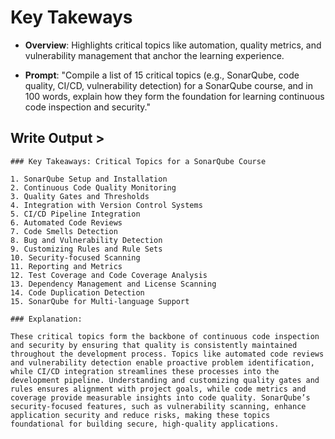 # Key Takeways

- **Overview**: Highlights critical topics like automation, quality metrics, and vulnerability management that anchor the learning experience.

- **Prompt**: "Compile a list of 15 critical topics (e.g., SonarQube, code quality, CI/CD, vulnerability detection) for a SonarQube course, and in 100 words, explain how they form the foundation for learning continuous code inspection and security."
    
## Write Output >

```text
### Key Takeaways: Critical Topics for a SonarQube Course

1. SonarQube Setup and Installation
2. Continuous Code Quality Monitoring
3. Quality Gates and Thresholds
4. Integration with Version Control Systems
5. CI/CD Pipeline Integration
6. Automated Code Reviews
7. Code Smells Detection
8. Bug and Vulnerability Detection
9. Customizing Rules and Rule Sets
10. Security-focused Scanning
11. Reporting and Metrics
12. Test Coverage and Code Coverage Analysis
13. Dependency Management and License Scanning
14. Code Duplication Detection
15. SonarQube for Multi-language Support

### Explanation:

These critical topics form the backbone of continuous code inspection and security by ensuring that quality is consistently maintained throughout the development process. Topics like automated code reviews and vulnerability detection enable proactive problem identification, while CI/CD integration streamlines these processes into the development pipeline. Understanding and customizing quality gates and rules ensures alignment with project goals, while code metrics and coverage provide measurable insights into code quality. SonarQube’s security-focused features, such as vulnerability scanning, enhance application security and reduce risks, making these topics foundational for building secure, high-quality applications.
```